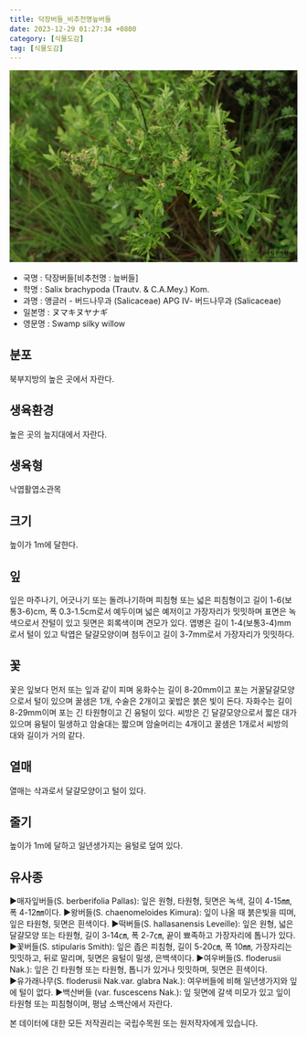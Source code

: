 ```yaml
---
title: 닥장버들_비추천명늪버들
date: 2023-12-29 01:27:34 +0800
category: [식물도감]
tag: [식물도감]
---
```




![닥장버들[비추천명 : 늪버들]](/assets/img/fileUpload/plants/basic/Salicaceae/Salix/16806/16806_1_th2.jpg)
- 국명 : 닥장버들[비추천명 : 늪버들]
- 학명 : Salix brachypoda (Trautv. & C.A.Mey.) Kom.
- 과명 : 앵글러 - 버드나무과 (Salicaceae) APG Ⅳ- 버드나무과 (Salicaceae)
- 일본명 : ヌマキヌヤナギ
- 영문명 : Swamp silky willow


## 분포
북부지방의 높은 곳에서 자란다.
## 생육환경
높은 곳의 늪지대에서 자란다.
## 생육형
낙엽활엽소관목
## 크기
높이가 1m에 달한다.
## 잎
잎은 마주나기, 어긋나기 또는 돌려나기하며 피침형 또는 넓은 피침형이고 길이 1-6(보통3-6)cm, 폭 0.3-1.5cm로서 예두이며 넓은 예저이고 가장자리가 밋밋하며 표면은 녹색으로서 잔털이 있고 뒷면은 회록색이며 견모가 있다. 엽병은 길이 1-4(보통3-4)mm로서 털이 있고 탁엽은 달걀모양이며 첨두이고 길이 3-7mm로서 가장자리가 밋밋하다.
## 꽃
꽃은 잎보다 먼저 또는 잎과 같이 피며 웅화수는 길이 8-20mm이고 포는 거꿀달걀모양으로서 털이 있으며 꿀샘은 1개, 수술은 2개이고 꽃밥은 붉은 빛이 돈다. 자화수는 길이 8-29mm이며 포는 긴 타원형이고 긴 융털이 있다. 씨방은 긴 달걀모양으로서 짧은 대가 있으며 융털이 밀생하고 암술대는 짧으며 암술머리는 4개이고 꿀샘은 1개로서 씨방의 대와 길이가 거의 같다.
## 열매
열매는 삭과로서 달걀모양이고 털이 있다.
## 줄기
높이가 1m에 달하고 일년생가지는 융털로 덮여 있다.
## 유사종
▶매자잎버들(S. berberifolia Pallas): 잎은 원형, 타원형, 뒷면은 녹색, 길이 4-15㎜, 폭 4-12㎜이다. 
▶왕버들(S. chaenomeloides Kimura): 잎이 나올 때 붉은빛을 띠며, 잎은 타원형, 뒷면은 흰색이다. 
▶떡버들(S. hallasanensis Leveille): 잎은 원형, 넓은 달걀모양 또는 타원형, 길이 3-14㎝, 폭 2-7㎝, 끝이 뾰족하고 가장자리에 톱니가 있다. 
▶꽃버들(S. stipularis Smith): 잎은 좁은 피침형, 길이 5-20㎝, 폭 10㎜, 가장자리는 밋밋하고, 뒤로 말리며, 뒷면은 융털이 밀생, 은백색이다. 
▶여우버들(S. floderusii Nak.): 잎은 긴 타원형 또는 타원형, 톱니가 있거나 밋밋하며, 뒷면은 흰색이다.    
▶유가래나무(S. floderusii Nak.var. glabra Nak.):  여우버들에 비해 일년생가지와 잎에 털이 없다. 
▶백산버들 (var. fuscescens Nak.): 잎 뒷면에 갈색 미모가 있고 잎이 타원형 또는 피침형이며, 평남 소백산에서 자란다.






본 데이터에 대한 모든 저작권리는 국립수목원 또는 원저작자에게 있습니다.
